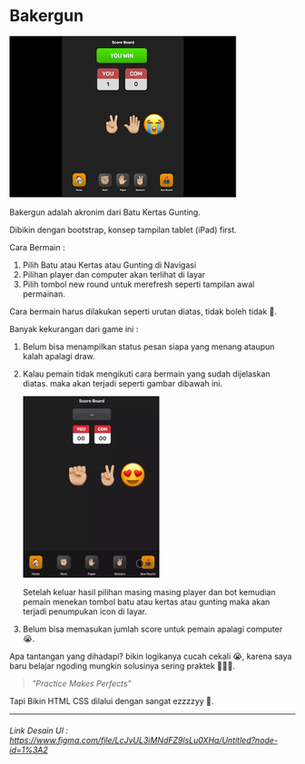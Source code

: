 # Bakergun

![ui-image-game-board!](https://github.com/sanengineer/bakergun/blob/master/game-board-ui.jpg)

Bakergun adalah akronim dari Batu Kertas Gunting.


Dibikin dengan bootstrap, konsep tampilan tablet (iPad) first.

Cara Bermain :

1. Pilih Batu atau Kertas atau Gunting di Navigasi
2. Pilihan player dan computer akan terlihat di layar
3. Pilih tombol new round untuk merefresh seperti tampilan awal permainan.

Cara bermain harus dilakukan seperti urutan diatas, tidak boleh tidak 🙊. 

Banyak kekurangan dari game ini :
1. Belum bisa menampilkan status pesan siapa yang menang ataupun kalah apalagi draw.


2. Kalau pemain tidak mengikuti cara bermain yang sudah dijelaskan diatas. maka akan terjadi seperti gambar dibawah ini.


   ![bugs-game!](/bugs-game-TT-md.gif)


   Setelah keluar hasil pilihan masing masing player dan bot kemudian pemain menekan tombol batu atau kertas atau gunting maka akan terjadi penumpukan icon di layar.


3. Belum bisa memasukan jumlah score untuk pemain apalagi computer 😭.


Apa tantangan yang dihadapi? bikin logikanya cucah cekali 😭, karena saya baru belajar ngoding mungkin solusinya sering praktek 👨🏽‍💻. 


> *"Practice Makes Perfects"*


Tapi Bikin HTML CSS dilalui dengan sangat ezzzzyy 🙊.

-----
###### Link Desain UI : https://www.figma.com/file/LcJvUL3iMNdFZ9lsLu0XHq/Untitled?node-id=1%3A2
